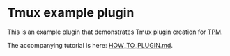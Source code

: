 # Tmux example plugin

This is an example plugin that demonstrates Tmux plugin creation for
[TPM](https://github.com/bruno-/tpm).

The accompanying tutorial is here:
[HOW_TO_PLUGIN.md](https://github.com/bruno-/tpm/blob/master/HOW_TO_PLUGIN.md).

